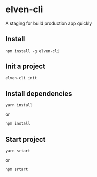 # elven-cli

A staging for build production app quickly

## Install

```
npm install -g elven-cli
```

## Init a project

```
elven-cli init
```

## Install dependencies

```
yarn install
```

or

```
npm install
```

## Start project

```
yarn srtart
```

or

```
npm srtart
```
